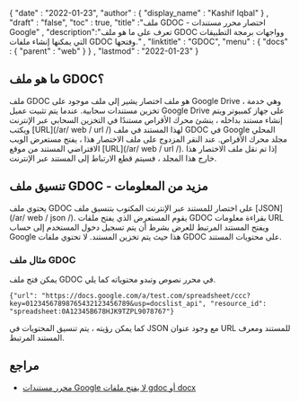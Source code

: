 {
  "date" : "2022-01-23",
  "author" : {
    "display_name" : "Kashif Iqbal"
} ,
  "draft" : "false",
  "toc" : true,
  "title" :"ملف GDOC - اختصار محرر مستندات Google" ,
  "description":"تعرف على ما هو ملف GDOC وواجهات برمجة التطبيقات التي يمكنها إنشاء ملفات GDOC وفتحها." ,
  "linktitle" : "GDOC",
  "menu" : {
    "docs" : {
      "parent" : "web"
}
} ,
  "lastmod" : "2022-01-23"
}

## ما هو ملف GDOC؟

ملف GDOC هو ملف اختصار يشير إلى ملف موجود على Google Drive ، وهي خدمة تخزين مستندات سحابية. عندما يتم تثبيت عميل Google Drive على جهاز كمبيوتر ويتم إنشاء مستند بداخله ، ينشئ محرك الأقراص مستندًا في التخزين السحابي عبر الإنترنت ويكتب [URL](/ar/ web / url /) لهذا المستند في ملف GDOC في Google المحلي مجلد محرك الأقراص. عند النقر المزدوج على ملف الاختصار هذا ، يفتح مستعرض الويب الافتراضي المستند من موقع [URL](/ar/ web / url /). إذا تم نقل ملف الاختصار هذا خارج هذا المجلد ، فسيتم قطع الارتباط إلى المستند عبر الإنترنت.

## تنسيق ملف GDOC - مزيد من المعلومات

يحتوي ملف GDOC على اختصار للمستند عبر الإنترنت المكتوب بتنسيق ملف [JSON](/ar/ web / json /). يقوم المستعرض الذي يفتح ملفات GDOC بقراءة معلومات URL ويفتح المستند المرتبط للعرض بشرط أن يتم تسجيل دخول المستخدم إلى حساب Google هذا حيث يتم تخزين المستند. لا تحتوي ملفات GDOC على محتويات المستند.

### مثال ملف GDOC

يمكن فتح ملف GDOC في محرر نصوص وتبدو محتوياته كما يلي.

```
{"url": "https://docs.google.com/a/test.com/spreadsheet/ccc?key=01234567898765432123456789&usp=docslist_api", "resource_id": "spreadsheet:0A12345B678HJK9TZPL9078767"}
```

كما يمكن رؤيته ، يتم تنسيق المحتويات في JSON مع وجود عنوان URL للمستند ومعرف المستند المرتبط.

## مراجع

* [محرر مستندات Google لا يفتح ملفات gdoc أو docx](https://support.google.com/docs/thread/8408691/google-docs-not-opening-either-gdoc-or-docx-files؟hl=ar )

